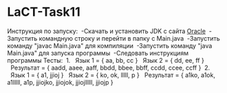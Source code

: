 # LaCT-Task11  
Инструкция по запуску:
&nbsp;-Скачать и установить JDK с сайта [Oracle](https://www.oracle.com/cis/java/technologies/downloads/#jdk21-windows)
&nbsp;-Запустить командную строку и перейти в папку с Main.java
&nbsp;-Запустить команду "javac Main.java" для компиляции
&nbsp;-Запустить команду "java Main.java" для запуска программы
&nbsp;-Следовать инструкциям программы
Тесты:
&nbsp;1.
&nbsp;&nbsp;Язык 1 = { aa, bb, cc }
&nbsp;&nbsp;Язык 2 = { dd, ee, ff }
&nbsp;&nbsp;Результат = { aadd, aaee, aaff, bbdd, bbee, bbff, ccdd, ccee, ccff }
&nbsp;2.
&nbsp;&nbsp;Язык 1 = { a1, jjioj }
&nbsp;&nbsp;Язык 2 = { ko, ok, lllll, p }
&nbsp;&nbsp;Результат = { a1ko, a1ok, a1lllll, a1p, jjiojko, jjiojok, jjiojlllll, jjiojp }
